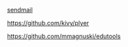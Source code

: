 [sendmail](https://github.com/conformist-mw/sendmail)

https://github.com/kivy/plyer

https://github.com/mmagnuski/edutools
